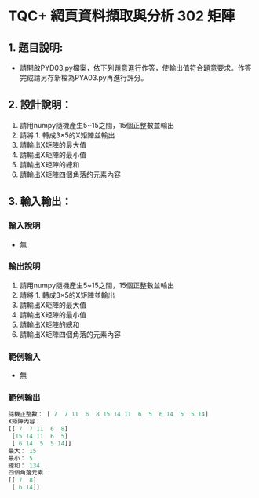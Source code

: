 # TQC+ 網頁資料擷取與分析 302 矩陣

## 1. 題目說明:
- 請開啟PYD03.py檔案，依下列題意進行作答，使輸出值符合題意要求。作答完成請另存新檔為PYA03.py再進行評分。

## 2. 設計說明：
1. 請用numpy隨機產生5~15之間，15個正整數並輸出
2. 請將 1. 轉成3×5的X矩陣並輸出
3. 請輸出X矩陣的最大值
4. 請輸出X矩陣的最小值
5. 請輸出X矩陣的總和
6. 請輸出X矩陣四個角落的元素內容

## 3. 輸入輸出：
### 輸入說明
- 無

### 輸出說明
1. 請用numpy隨機產生5~15之間，15個正整數並輸出
2. 請將 1. 轉成3×5的X矩陣並輸出
3. 請輸出X矩陣的最大值
4. 請輸出X矩陣的最小值
5. 請輸出X矩陣的總和
6. 請輸出X矩陣四個角落的元素內容

### 範例輸入
- 無

### 範例輸出
```python
隨機正整數： [ 7  7 11  6  8 15 14 11  6  5  6 14  5  5 14]
X矩陣內容：
[[ 7  7 11  6  8]
 [15 14 11  6  5]
 [ 6 14  5  5 14]]
最大： 15
最小： 5
總和： 134
四個角落元素：
[[ 7  8]
 [ 6 14]]
```

